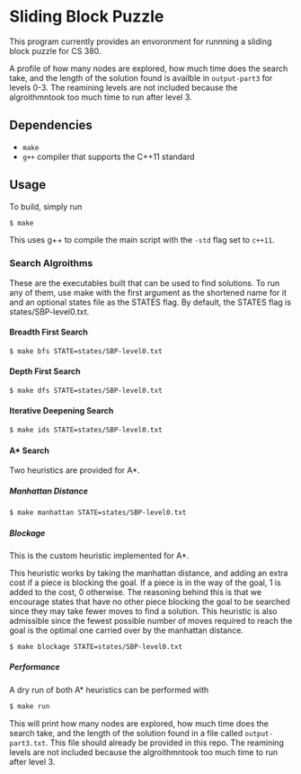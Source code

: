 # Sliding Block Puzzle
This program currently provides an envoronment for runnning a sliding block puzzle for CS 380.

A profile of how many nodes are explored, how much time does the search take, and 
the length of the solution found is availble in `output-part3` for levels 0-3. The
reamining levels are not included because the algroithmntook too much time to run 
after level 3.

## Dependencies
- `make`
- `g++` compiler that supports the C++11 standard

## Usage
To build, simply run
```sh
$ make
```
This uses g++ to compile the main script with the `-std` flag set to `c++11`.

### Search Algroithms
These are the executables built that can be used to find solutions.
To run any of them, use make with the first argument as the shortened name for it
and an optional states file as the STATES flag.
By default, the STATES flag is states/SBP-level0.txt.

#### Breadth First Search
```sh
$ make bfs STATE=states/SBP-level0.txt
```

#### Depth First Search
```sh
$ make dfs STATE=states/SBP-level0.txt
```

#### Iterative Deepening Search
```sh
$ make ids STATE=states/SBP-level0.txt
```

#### A* Search
Two heuristics are provided for A*.

##### Manhattan Distance
```sh
$ make manhattan STATE=states/SBP-level0.txt
```

##### Blockage
This is the custom heuristic implemented for A*.

This heuristic works by taking the manhattan distance, and adding an extra cost if
a piece is blocking the goal. If a piece is in the way of the goal, 1 is added to 
the cost, 0 otherwise. The reasoning behind this is that we encourage states that 
have no other piece blocking the goal to be searched since they may take fewer moves
to find a solution. This heuristic is also admissible since the fewest possible number
of moves required to reach the goal is the optimal one carried over by the manhattan
distance.

```sh
$ make blockage STATE=states/SBP-level0.txt
```

##### Performance
A dry run of both A* heuristics can be performed with
```sh
$ make run
```
This will print how many nodes are explored, how much time does the search take,
and the length of the solution found in a file called `output-part3.txt`.
This file should already be provided in this repo.
The reamining levels are not included because the algroithmntook too much time to run 
after level 3.

